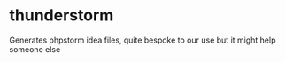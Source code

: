 thunderstorm
============

Generates phpstorm idea files, quite bespoke to our use but it might help someone else
